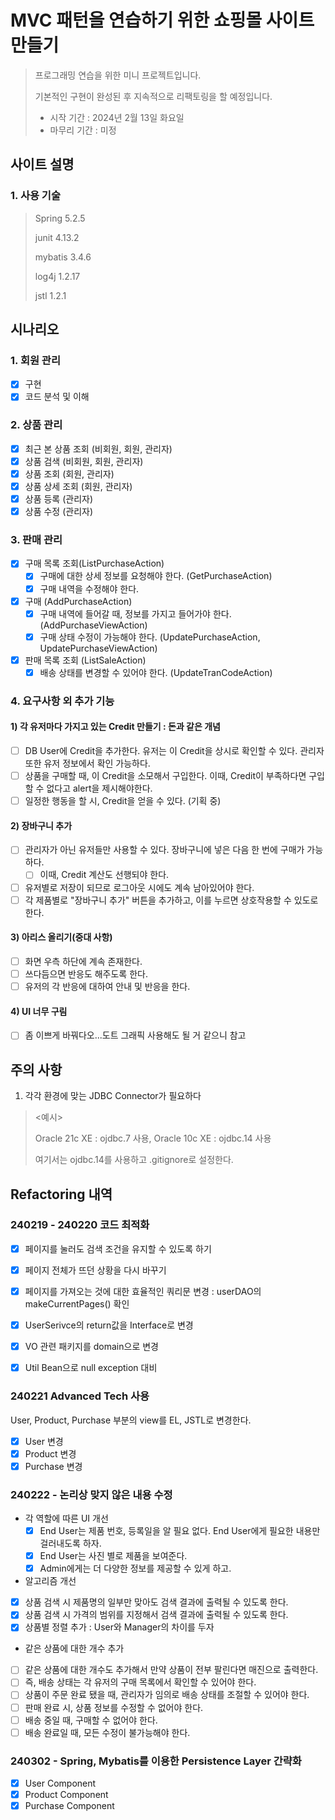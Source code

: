 # MVC 패턴을 연습하기 위한 쇼핑몰 사이트 만들기
> 프로그래밍 연습을 위한 미니 프로젝트입니다.
> 
> 기본적인 구현이 완성된 후 지속적으로 리팩토링을 할 예정입니다.
> - 시작 기간 : 2024년 2월 13일 화요일
> - 마무리 기간 : 미정

## 사이트 설명
### 1. 사용 기술
> Spring 5.2.5
>
> junit 4.13.2
>
> mybatis 3.4.6
>
> log4j 1.2.17
>
> jstl 1.2.1

## 시나리오
### 1. 회원 관리
- [x] 구현
- [x] 코드 분석 및 이해

### 2. 상품 관리
- [x] 최근 본 상품 조회 (비회원, 회원, 관리자)
- [x] 상품 검색 (비회원, 회원, 관리자)
- [x] 상품 조회 (회원, 관리자)
- [x] 상품 상세 조회 (회원, 관리자)
- [x] 상품 등록 (관리자)
- [x] 상품 수정 (관리자)

### 3. 판매 관리
- [x] 구매 목록 조회(ListPurchaseAction)
     - [x] 구매에 대한 상세 정보를 요청해야 한다. (GetPurchaseAction)
     - [x] 구매 내역을 수정해야 한다.
- [x] 구매 (AddPurchaseAction)
     - [x] 구매 내역에 들어갈 때, 정보를 가지고 들어가야 한다. (AddPurchaseViewAction)
     - [x] 구매 상태 수정이 가능해야 한다. (UpdatePurchaseAction, UpdatePurchaseViewAction)
- [x] 판매 목록 조회 (ListSaleAction)
     - [x] 배송 상태를 변경할 수 있어야 한다. (UpdateTranCodeAction)

### 4. 요구사항 외 추가 기능
#### 1) 각 유저마다 가지고 있는 Credit 만들기 : 돈과 같은 개념
- [ ] DB User에 Credit을 추가한다. 유저는 이 Credit을 상시로 확인할 수 있다. 관리자 또한 유저 정보에서 확인 가능하다.
- [ ] 상품을 구매할 때, 이 Credit을 소모해서 구입한다. 이때, Credit이 부족하다면 구입할 수 없다고 alert을 제시해야한다.
- [ ] 일정한 행동을 할 시, Credit을 얻을 수 있다. (기획 중)

#### 2) 장바구니 추가
- [ ] 관리자가 아닌 유저들만 사용할 수 있다. 장바구니에 넣은 다음 한 번에 구매가 가능하다.
  - [ ] 이때, Credit 계산도 선행되야 한다.
- [ ] 유저별로 저장이 되므로 로그아웃 시에도 계속 남아있어야 한다.
- [ ] 각 제품별로 "장바구니 추가" 버튼을 추가하고, 이를 누르면 상호작용할 수 있도로 한다.

#### 3) **아리스 올리기(중대 사항)**
- [ ] 화면 우측 하단에 계속 존재한다.
- [ ] 쓰다듬으면 반응도 해주도록 한다.
- [ ] 유저의 각 반응에 대하여 안내 및 반응을 한다.

#### 4) UI 너무 구림
- [ ] 좀 이쁘게 바꿔다오...도트 그래픽 사용해도 될 거 같으니 참고
      
## 주의 사항
1. 각각 환경에 맞는 JDBC Connector가 필요하다

><예시>
>
>Oracle 21c XE : ojdbc.7 사용, Oracle 10c XE : ojdbc.14 사용
>
>여기서는 ojdbc.14를 사용하고 .gitignore로 설정한다.

## Refactoring 내역
### 240219 - 240220 코드 최적화
- [x] 페이지를 눌러도 검색 조건을 유지할 수 있도록 하기
- [x] 페이지 전체가 뜨던 상황을 다시 바꾸기
- [x] 페이지를 가져오는 것에 대한 효율적인 쿼리문 변경 : userDAO의 makeCurrentPages() 확인
- [x] UserSerivce의 return값을 Interface로 변경
- [x] VO 관련 패키지를 domain으로 변경
- [x] Util Bean으로 null exception 대비


### 240221 Advanced Tech 사용
User, Product, Purchase 부분의 view를 EL, JSTL로 변경한다.
- [x] User 변경
- [x] Product 변경
- [x] Purchase 변경

### 240222 - 논리상 맞지 않은 내용 수정
- 각 역할에 따른 UI 개선
  - [x] End User는 제품 번호, 등록일을 알 필요 없다. End User에게 필요한 내용만 걸러내도록 하자.
  - [x] End User는 사진 별로 제품을 보여준다.
  - [x] Admin에게는 더 다양한 정보를 제공할 수 있게 하고.

- 알고리즘 개선
- [x] 상품 검색 시 제품명의 일부만 맞아도 검색 결과에 출력될 수 있도록 한다.
- [x] 상품 검색 시 가격의 범위를 지정해서 검색 결과에 출력될 수 있도록 한다.
- [x] 상품별 정렬 추가 : User와 Manager의 차이를 두자

- 같은 상품에 대한 개수 추가
- [ ] 같은 상품에 대한 개수도 추가해서 만약 상품이 전부 팔린다면 매진으로 출력한다.
- [ ] 즉, 배송 상태는 각 유저의 구매 목록에서 확인할 수 있어야 한다.
- [ ] 상품이 주문 완료 됐을 때, 관리자가 임의로 배송 상태를 조절할 수 있어야 한다.
- [ ] 판매 완료 시, 상품 정보를 수정할 수 없어야 한다.
- [ ] 배송 중일 때, 구매할 수 없어야 한다.
- [ ] 배송 완료일 때, 모든 수정이 불가능해야 한다.

### 240302 - Spring, Mybatis를 이용한 Persistence Layer 간략화
- [x] User Component
- [x] Product Component
- [x] Purchase Component
